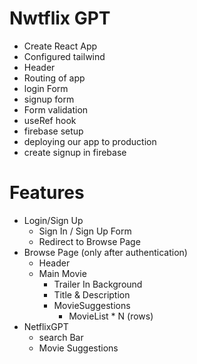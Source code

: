 # Nwtflix GPT 

- Create React App
- Configured tailwind
- Header
- Routing of app
- login Form
- signup form 
- Form validation 
- useRef hook
- firebase setup
- deploying our app to production
- create signup in firebase

# Features 
- Login/Sign Up
    - Sign In / Sign Up Form
    - Redirect to Browse Page
- Browse Page (only after authentication)
    - Header
    - Main Movie
        - Trailer In Background
        - Title & Description
        - MovieSuggestions
            - MovieList * N (rows)
- NetflixGPT
    - search Bar
    - Movie Suggestions
 